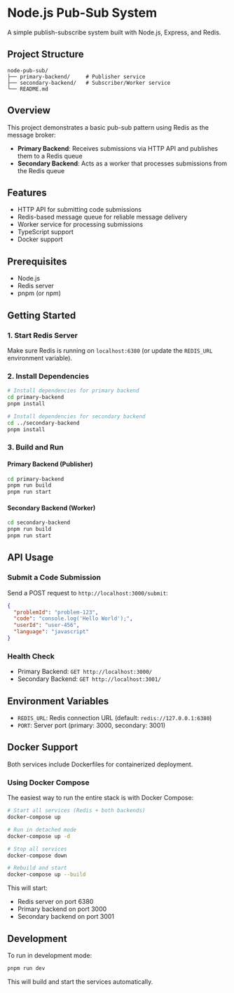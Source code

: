 # Node.js Pub-Sub System

A simple publish-subscribe system built with Node.js, Express, and Redis.

## Project Structure

```
node-pub-sub/
├── primary-backend/     # Publisher service
├── secondary-backend/   # Subscriber/Worker service
└── README.md
```

## Overview

This project demonstrates a basic pub-sub pattern using Redis as the message broker:

- **Primary Backend**: Receives submissions via HTTP API and publishes them to a Redis queue
- **Secondary Backend**: Acts as a worker that processes submissions from the Redis queue

## Features

- HTTP API for submitting code submissions
- Redis-based message queue for reliable message delivery
- Worker service for processing submissions
- TypeScript support
- Docker support

## Prerequisites

- Node.js
- Redis server
- pnpm (or npm)

## Getting Started

### 1. Start Redis Server

Make sure Redis is running on `localhost:6380` (or update the `REDIS_URL` environment variable).

### 2. Install Dependencies

```bash
# Install dependencies for primary backend
cd primary-backend
pnpm install

# Install dependencies for secondary backend
cd ../secondary-backend
pnpm install
```

### 3. Build and Run

#### Primary Backend (Publisher)

```bash
cd primary-backend
pnpm run build
pnpm run start
```

#### Secondary Backend (Worker)

```bash
cd secondary-backend
pnpm run build
pnpm run start
```

## API Usage

### Submit a Code Submission

Send a POST request to `http://localhost:3000/submit`:

```json
{
  "problemId": "problem-123",
  "code": "console.log('Hello World');",
  "userId": "user-456",
  "language": "javascript"
}
```

### Health Check

- Primary Backend: `GET http://localhost:3000/`
- Secondary Backend: `GET http://localhost:3001/`

## Environment Variables

- `REDIS_URL`: Redis connection URL (default: `redis://127.0.0.1:6380`)
- `PORT`: Server port (primary: 3000, secondary: 3001)

## Docker Support

Both services include Dockerfiles for containerized deployment.

### Using Docker Compose

The easiest way to run the entire stack is with Docker Compose:

```bash
# Start all services (Redis + both backends)
docker-compose up

# Run in detached mode
docker-compose up -d

# Stop all services
docker-compose down

# Rebuild and start
docker-compose up --build
```

This will start:

- Redis server on port 6380
- Primary backend on port 3000
- Secondary backend on port 3001

## Development

To run in development mode:

```bash
pnpm run dev
```

This will build and start the services automatically.
